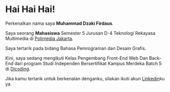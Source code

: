 # Hai Hai Hai! 

Perkenalkan nama saya **Muhammad Dzaki Firdaus**.

Saya seorang **Mahasiswa** Semester 5 Jurusan D-4 Teknologi Rekayasa Multimedia di [Polimedia Jakarta]([https://www.dicoding.com/](https://polimedia.ac.id/)).

Saya tertarik pada bidang Bahasa Pemrograman dan Desain Grafis.

Kini, saya sedang mengikuti Kelas Pengembang Front-End Web Dan Back-End dari program Studi Independen Bersertifikat Kampus Merdeka Batch 5 di [Dicoding](https://www.dicoding.com/).

Jika kamu tertarik untuk berkenalan denganku, silakan ikuti akun [Linkedin](https://www.linkedin.com/in/muhammad-dzaki-firdaus-a83a04230/)ku ya.
